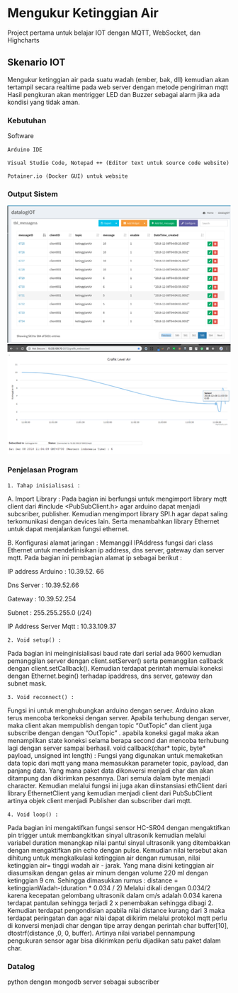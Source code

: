 # Mengukur Ketinggian Air
Project pertama untuk belajar IOT dengan MQTT, WebSocket, dan Highcharts

## Skenario IOT

Mengukur ketinggian air pada suatu wadah (ember, bak, dll) kemudian akan tertampil secara realtime pada web server dengan metode pengiriman mqtt
Hasil pengkuran akan mentrigger LED dan Buzzer sebagai alarm jika ada kondisi yang tidak aman. 
### Kebutuhan

Software

```
Arduino IDE 
```
```
Visual Studio Code, Notepad ++ (Editor text untuk source code website)
```
```
Potainer.io (Docker GUI) untuk website
```

### Output Sistem 
![alt text](https://github.com/fauziacharuna/MengukurKetinggianAir/blob/master/image/datalog.png)
![alt text](https://github.com/fauziacharuna/MengukurKetinggianAir/blob/master/image/grafik.png)



### Penjelasan Program 
```
1. Tahap inisialisasi : 
```
A. Import Library :
Pada bagian ini berfungsi untuk mengimport library mqtt client dari #include <PubSubClient.h> agar arduino dapat menjadi subcsriber, publisher. 
Kemudian mengimport library SPI.h agar dapat saling terkomunikasi dengan devices lain. Serta menambahkan library Ethernet untuk dapat menjalankan fungsi ethernet. 

B. Konfigurasi alamat jaringan : 
Memanggil IPAddress fungsi dari class Ethernet untuk mendefinisikan ip address, dns server, gateway dan server mqtt. Pada bagian ini pembagian alamat ip sebagai berikut : 

IP address Arduino : 10.39.52. 66

Dns Server : 10.39.52.66

Gateway : 10.39.52.254

Subnet : 255.255.255.0 (/24)

IP Address Server Mqtt : 10.33.109.37

```
2. Void setup() : 
```
Pada bagian ini meinginisialisasi baud rate dari serial ada 9600 kemudian pemanggilan server dengan client.setServer() serta pemanggilan callback dengan client.setCallback(). 
Kemudian terdapat perintah memulai koneksi dengan Ethernet.begin() terhadap ipaddress, dns server, gateway dan subnet mask. 

```
3. Void reconnect() : 
```
Fungsi ini untuk menghubungkan arduino dengan server. Arduino akan terus mencoba terkoneksi dengan server. Apabila terhubung dengan server, maka client akan mempublish dengan topic “OutTopic” 
dan client juga subscribe dengan dengan “OutTopic” . apabila koneksi gagal maka akan menampilkan state koneksi selama berapa second dan mencoba terhubung lagi dengan server sampai berhasil. 
void callback(char* topic, byte* payload, unsigned int length) : 
Fungsi yang digunakan untuk memaketkan data topic dari mqtt yang mana memasukkan parameter topic, payload, dan panjang data. Yang mana paket data dikonversi menjadi char dan akan ditampung dan dikirimkan pesannya. 
Dari semula dalam byte menjadi character. Kemudian melalui fungsi ini juga akan diinstansiasi ethClient dari library EthernetClient yang kemudian menjadi client dari PubSubClient artinya objek client menjadi Publisher dan subscriber dari mqtt. 

```
4. Void loop() : 
```
Pada bagian ini mengaktifkan fungsi sensor HC-SR04 dengan mengaktifkan pin trigger untuk membangkitkan sinyal ultrasonik kemudian melalui variabel duration menangkap nilai pantul sinyal ultrasonik yang ditembakkan dengan mengaktifkan pin echo dengan pulse.
Kemudian nilai tersebut akan dihitung untuk mengkalkulasi ketinggian air dengan rumusan, nilai ketinggian air= tinggi wadah air - jarak. Yang mana disini ketinggian air diasumsikan dengan gelas air minum dengan volume 220 ml dengan ketinggian 9 cm. Sehingga dimasukkan rumus :
distance = ketinggianWadah-(duration * 0.034 / 2)
Melalui dikali dengan 0.034/2 karena kecepatan gelombang ultrasonik dalam cm/s adalah 0.034 karena terdapat pantulan sehingga terjadi 2 x penembakan sehingga dibagi 2.
Kemudian terdapat pengondisian apabila nilai distance kurang dari 3 maka terdapat peringatan dan agar nilai dapat diikirim melalui protokol mqtt perlu di konversi menjadi char dengan tipe array dengan perintah char buffer[10],  dtostrf(distance ,0, 0, buffer). 
Artinya nilai variabel pennampung pengukuran sensor agar bisa dikirimkan perlu dijadikan satu paket dalam char. 

### Datalog 
python dengan mongodb server sebagai subscriber
<script src="https://gist.github.com/fauziacharuna/7e643685b2f646c93001a156856d37e8.js"></script>
